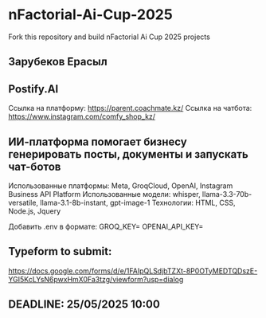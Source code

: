 # nFactorial-Ai-Cup-2025
Fork this repository and build nFactorial Ai Cup 2025 projects 

## Зарубеков Ерасыл

## Postify.AI
Ссылка на платформу: https://parent.coachmate.kz/
Ссылка на чатбота: https://www.instagram.com/comfy_shop_kz/

## ИИ-платформа помогает бизнесу генерировать посты, документы и запускать чат-ботов
Использованные платформы: Meta, GroqCloud, OpenAI, Instagram Business API Platform
Использованные модели: whisper, llama-3.3-70b-versatile, llama-3.1-8b-instant, gpt-image-1
Технологии: HTML, CSS, Node.js, Jquery

Добавить .env в формате:
GROQ_KEY=
OPENAI_API_KEY=

## Typeform to submit:
https://docs.google.com/forms/d/e/1FAIpQLSdjbTZXt-8P0OTyMEDTQDszE-YGI5KcLYsN6pwxHmX0Fa3tzg/viewform?usp=dialog

## DEADLINE: 25/05/2025 10:00
